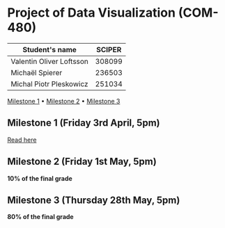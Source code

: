 ﻿# Project of Data Visualization (COM-480)

| Student's name | SCIPER |
| -------------- | ------ |
| Valentin Oliver Loftsson | 308099 |
| Michaël Spierer | 236503 |
| Michal Piotr Pleskowicz | 251034 |

[Milestone 1](#milestone-1-friday-3rd-april-5pm) • [Milestone 2](#milestone-2-friday-1st-may-5pm) • [Milestone 3](#milestone-3-thursday-28th-may-5pm)

## Milestone 1 (Friday 3rd April, 5pm)
[Read here](milestone1.md)

## Milestone 2 (Friday 1st May, 5pm)

**10% of the final grade**

## Milestone 3 (Thursday 28th May, 5pm)

**80% of the final grade**

